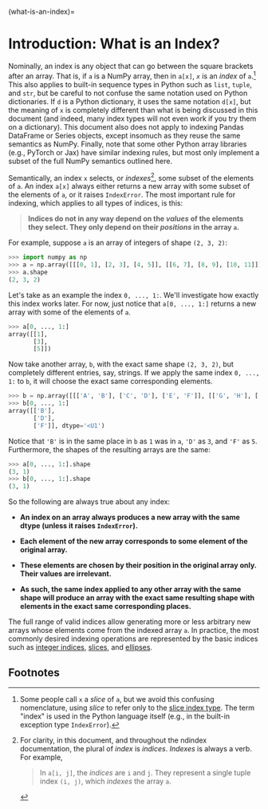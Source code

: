 (what-is-an-index)=
# Introduction: What is an Index?

Nominally, an index is any object that can go between the square brackets
after an array. That is, if `a` is a NumPy array, then in `a[x]`, *`x`* is an
*index* of `a`.[^index-vs-slice-footnote] This also applies to built-in
sequence types in Python such as `list`, `tuple`, and `str`, but be careful to
not confuse the same notation used on Python dictionaries. If `d` is a Python
dictionary, it uses the same notation `d[x]`, but the meaning of `x` is
completely different than what is being discussed in this document (and
indeed, many index types will not even work if you try them on a dictionary).
This document also does not apply to indexing Pandas DataFrame or Series
objects, except insomuch as they reuse the same semantics as NumPy. Finally,
note that some other Python array libraries (e.g., PyTorch or Jax) have
similar indexing rules, but most only implement a subset of the full NumPy
semantics outlined here.

[^index-vs-slice-footnote]: Some people call `x` a *slice* of `a`, but we
    avoid this confusing nomenclature, using *slice* to refer only to the
    [slice index type](slices-docs). The term "index" is used in the Python
    language itself (e.g., in the built-in exception type `IndexError`).

Semantically, an index `x` selects, or *indexes*[^indexes-footnote], some
subset of the elements of `a`. An index `a[x]` always either returns a new
array with some subset of the elements of `a`, or it raises `IndexError`. The
most important rule for indexing, which applies to all types of indices, is
this:

[^indexes-footnote]: For clarity, in this document, and throughout the ndindex
    documentation, the plural of *index* is *indices*. *Indexes* is always a
    verb. For example,

    > In `a[i, j]`, the *indices* are `i` and `j`. They represent a single
      tuple index `(i, j)`, which *indexes* the array `a`.

> **Indices do not in any way depend on the *values* of the elements they
  select. They only depend on their *positions* in the array `a`.**

For example, suppose `a` is an array of integers of shape `(2, 3, 2)`:

```py
>>> import numpy as np
>>> a = np.array([[[0, 1], [2, 3], [4, 5]], [[6, 7], [8, 9], [10, 11]]])
>>> a.shape
(2, 3, 2)
```

Let's take as an example the index `0, ..., 1:`. We'll investigate how
exactly this index works later. For now, just notice that `a[0, ..., 1:]`
returns a new array with some of the elements of `a`.

```py
>>> a[0, ..., 1:]
array([[1],
       [3],
       [5]])
```

Now take another array, `b`, with the exact same shape `(2, 3, 2)`, but
completely different entries, say, strings. If we apply the same index `0,
..., 1:` to `b`, it will choose the exact same corresponding elements.

```py
>>> b = np.array([[['A', 'B'], ['C', 'D'], ['E', 'F']], [['G', 'H'], ['I', 'J'], ['K', 'L']]])
>>> b[0, ..., 1:]
array([['B'],
       ['D'],
       ['F']], dtype='<U1')
```

Notice that `'B'` is in the same place in `b` as `1` was in `a`, `'D'` as `3`,
and `'F'` as `5`. Furthermore, the shapes of the resulting arrays are the
same:

```py
>>> a[0, ..., 1:].shape
(3, 1)
>>> b[0, ..., 1:].shape
(3, 1)
```

So the following are always true about any index:

- **An index on an array always produces a new array with the same dtype (unless
  it raises `IndexError`).**

- **Each element of the new array corresponds to some element of the original
  array.**

- **These elements are chosen by their position in the original array only.
  Their values are irrelevant.**

- **As such, the same index applied to any other array with the same shape will
  produce an array with the exact same resulting shape with elements in the
  exact same corresponding places.**

The full range of valid indices allow generating more or less arbitrary new
arrays whose elements come from the indexed array `a`. In practice, the most
commonly desired indexing operations are represented by the basic indices such
as [integer indices](integer-indices), [slices](slices-docs), and
[ellipses](ellipsis-indices).

## Footnotes
